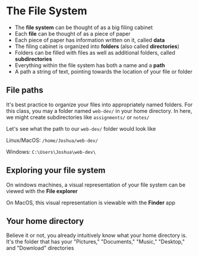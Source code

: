 # The File System
- The **file system** can be thought of as a big filing cabinet
- Each **file** can be thought of as a piece of paper
- Each piece of paper has information written on it, called **data**
- The filing cabinet is organized into **folders** (also called **directories**)
- Folders can be filled with files as well as additional folders, called **subdirectories**
- Everything within the file system has both a name and a **path**
- A path a string of text, pointing towards the location of your file or folder

## File paths
It's best practice to organize your files into appropriately named folders. For this class, you may a folder named `web-dev/` in your home directory. In here, we might create subdirectories like `assignments/` or `notes/`

Let's see what the path to our `web-dev/` folder would look like

Linux/MacOS:
`/home/Joshua/web-dev/`

Windows:
`C:\Users\Joshua\web-dev\`

## Exploring your file system
On windows machines, a visual representation of your file system can be viewed with the **File explorer**

On MacOS, this visual representation is viewable with the **Finder** app

## Your home directory
Believe it or not, you already intuitively know what your home directory is. It's the folder that has your "Pictures," "Documents," "Music," "Desktop," and "Download" directories